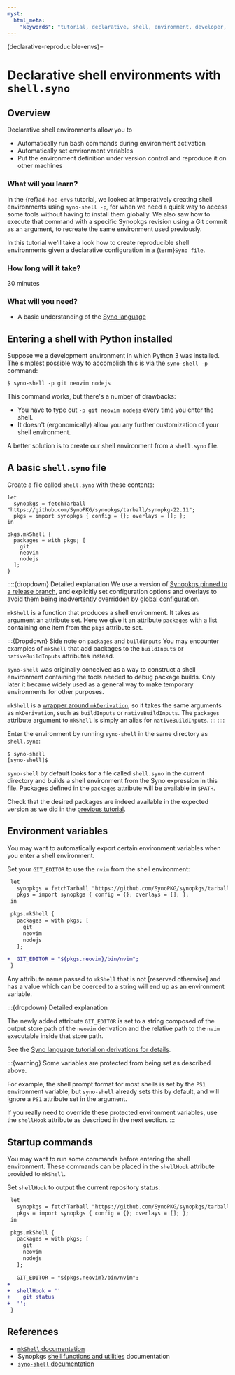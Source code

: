 ```yaml
---
myst:
  html_meta:
    "keywords": "tutorial, declarative, shell, environment, developer, syno, synopkgs"
---
```


(declarative-reproducible-envs)=
# Declarative shell environments with `shell.syno`

## Overview

Declarative shell environments allow you to

- Automatically run bash commands during environment activation
- Automatically set environment variables
- Put the environment definition under version control and reproduce it on other machines

### What will you learn?

In the {ref}`ad-hoc-envs` tutorial, we looked at imperatively creating shell environments using `syno-shell -p`, for when we need a quick way to access some tools without having to install them globally.
We also saw how to execute that command with a specific Synopkgs revision using a Git commit as an argument, to recreate the same environment used previously.

In this tutorial we'll take a look how to create reproducible shell environments given a declarative configuration in a {term}`Syno file`.

### How long will it take?

30 minutes

### What will you need?

- A basic understanding of the [Syno language](reading-syno-language)

## Entering a shell with Python installed

Suppose we a development environment in which Python 3 was installed.
The simplest possible way to accomplish this is via the `syno-shell -p` command:
```
$ syno-shell -p git neovim nodejs
```

This command works, but there's a number of drawbacks:
- You have to type out `-p git neovim nodejs` every time you enter the shell.
- It doesn't (ergonomically) allow you any further customization of your shell environment.

A better solution is to create our shell environment from a `shell.syno` file.

## A basic `shell.syno` file

Create a file called `shell.syno` with these contents:

```syno
let
  synopkgs = fetchTarball "https://github.com/SynoPKG/synopkgs/tarball/synopkg-22.11";
  pkgs = import synopkgs { config = {}; overlays = []; };
in

pkgs.mkShell {
  packages = with pkgs; [
    git
    neovim
    nodejs
  ];
}
```

::::{dropdown} Detailed explanation
We use a version of [Synopkgs pinned to a release branch](<ref-pinning-synopkgs>), and explicitly set configuration options and overlays to avoid them being inadvertently overridden by [global configuration](https://synopkg.github.io/manual/synopkgs/stable/#chap-packageconfig).

`mkShell` is a function that produces a shell environment.
It takes as argument an attribute set.
Here we give it an attribute `packages` with a list containing one item from the `pkgs` attribute set.

:::{Dropdown} Side note on `packages` and `buildInputs`
You may encounter examples of `mkShell` that add packages to the `buildInputs` or `nativeBuildInputs` attributes instead.

`syno-shell` was originally conceived as a way to construct a shell environment containing the tools needed to debug package builds.
Only later it became widely used as a general way to make temporary environments for other purposes.

`mkShell` is a [wrapper around `mkDerivation`](https://synopkg.github.io/manual/synopkgs/stable/#sec-pkgs-mkShell), so it takes the same arguments as `mkDerivation`, such as `buildInputs` or `nativeBuildInputs`.
The `packages` attribute argument to `mkShell` is simply an alias for `nativeBuildInputs`.
:::
::::

Enter the environment by running `syno-shell` in the same directory as `shell.syno`:

```console
$ syno-shell
[syno-shell]$
```

`syno-shell` by default looks for a file called `shell.syno` in the current directory and builds a shell environment from the Syno expression in this file.
Packages defined in the `packages` attribute will be available in `$PATH`.

Check that the desired packages are indeed available in the expected version as we did in the [previous tutorial](check-package-version).

## Environment variables

You may want to automatically export certain environment variables when you enter a shell environment.


Set your `GIT_EDITOR` to use the `nvim` from the shell environment:

```diff
 let
   synopkgs = fetchTarball "https://github.com/SynoPKG/synopkgs/tarball/synopkg-22.11";
   pkgs = import synopkgs { config = {}; overlays = []; };
 in

 pkgs.mkShell {
   packages = with pkgs; [
     git
     neovim
     nodejs
   ];

+  GIT_EDITOR = "${pkgs.neovim}/bin/nvim";
 }
```

Any attribute name passed to `mkShell` that is not [reserved otherwise] and has a value which can be coerced to a string will end up as an environment variable.

:::{dropdown} Detailed explanation

The newly added attribute `GIT_EDITOR` is set to a string composed of the output store path of the `neovim` derivation and the relative path to the `nvim` executable inside that store path.

See the [Syno language tutorial on derivations for details](derivations).

:::{warning}
Some variables are protected from being set as described above.

For example, the shell prompt format for most shells is set by the `PS1` environment variable, but `syno-shell` already sets this by default, and will ignore a `PS1` attribute set in the argument.

If you really need to override these protected environment variables, use the `shellHook` attribute as described in the next section.
:::

## Startup commands

You may want to run some commands before entering the shell environment.
These commands can be placed in the `shellHook` attribute provided to `mkShell`.

Set `shellHook` to output the current repository status:

```diff
 let
   synopkgs = fetchTarball "https://github.com/SynoPKG/synopkgs/tarball/synopkg-22.11";
   pkgs = import synopkgs { config = {}; overlays = []; };
 in

 pkgs.mkShell {
   packages = with pkgs; [
     git
     neovim
     nodejs
   ];

   GIT_EDITOR = "${pkgs.neovim}/bin/nvim";
+
+  shellHook = ''
+    git status
+  '';
 }
```

## References

- [`mkShell` documentation](https://synopkg.github.io/manual/synopkgs/stable/#sec-pkgs-mkShell)
- Synopkgs [shell functions and utilities](https://synopkg.github.io/manual/synopkgs/stable/#ssec-stdenv-functions) documentation
- [`syno-shell` documentation](https://synopkg.github.io/manual/syno/stable/command-ref/syno-shell)

